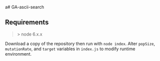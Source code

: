 a# GA-ascii-search

## Requirements
> &gt; node 6.x.x

Download a copy of the repository then run with `node index`. Alter `popSize`, `mutationRate`, and `target` variables in `index.js` to modify runtime environment.
